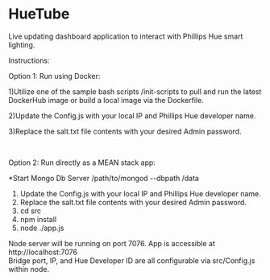 HueTube
=======

Live updating dashboard application to interact with Phillips Hue smart lighting.

Instructions:


Option 1: Run using Docker:<br/>

1)Utilize one of the sample bash scripts /init-scripts to pull and run the latest DockerHub image or build a local image via the Dockerfile.<br/>

2)Update the Config.js with your local IP and Phillips Hue developer name.<br/>

3)Replace the salt.txt file contents with your desired Admin password.<br/>

<br/>

Option 2: Run directly as a MEAN stack app:<br/>

*Start Mongo Db Server /path/to/mongod --dbpath /data<br/>
1) Update the Config.js with your local IP and Phillips Hue developer name.<br/>
2) Replace the salt.txt file contents with your desired Admin password.<br/>
3) cd src<br/>
4) npm install<br/>
5) node ./app.js<br/>

Node server will be running on port 7076. App is accessible at http://localhost:7076<br/> 
Bridge port, IP, and Hue Developer ID are all configurable via src/Config.js within node. <br/>



